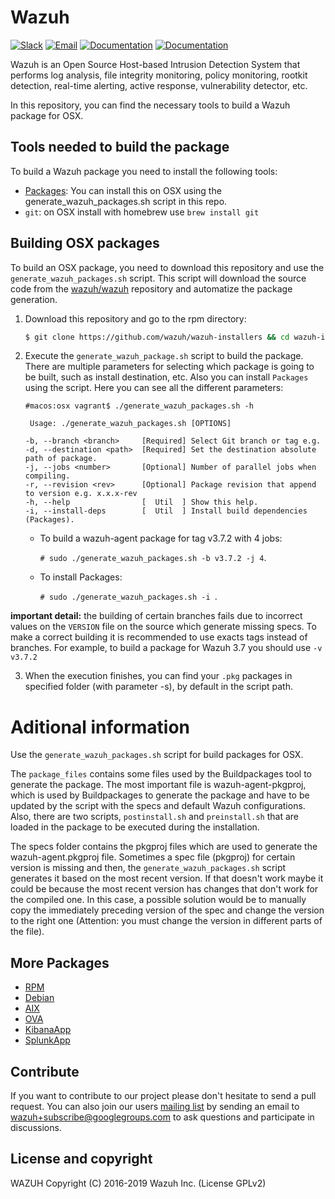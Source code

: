 Wazuh
=====

[![Slack](https://img.shields.io/badge/slack-join-blue.svg)](https://wazuh.com/community/join-us-on-slack/)
[![Email](https://img.shields.io/badge/email-join-blue.svg)](https://groups.google.com/forum/#!forum/wazuh)
[![Documentation](https://img.shields.io/badge/docs-view-green.svg)](https://documentation.wazuh.com)
[![Documentation](https://img.shields.io/badge/web-view-green.svg)](https://wazuh.com)

Wazuh is an Open Source Host-based Intrusion Detection System that performs log analysis, file integrity monitoring, policy monitoring, rootkit detection, real-time alerting, active response, vulnerability detector, etc.

In this repository, you can find the necessary tools to build a Wazuh package for OSX.

## Tools needed to build the package

To build a Wazuh package you need to install the following tools:
  - [Packages](http://s.sudre.free.fr/Software/Packages/about.html): You can install this on OSX using the generate_wazuh_packages.sh script in this repo.
  - `git`: on OSX install with homebrew use `brew install git`

## Building OSX packages

To build an OSX package, you need to download this repository and use the `generate_wazuh_packages.sh` script. This script will download the source code from the [wazuh/wazuh](https://github.com/wazuh/wazuh) repository and automatize the package generation.

1. Download this repository and go to the rpm directory:
    ```bash
    $ git clone https://github.com/wazuh/wazuh-installers && cd wazuh-installers/osx
    ```

2. Execute the `generate_wazuh_package.sh` script to build the package. There are multiple parameters for selecting which package is going to be built, such as install destination, etc. Also you can install `Packages` using the script. Here you can see all the different parameters:
    ```shellsession
    #macos:osx vagrant$ ./generate_wazuh_packages.sh -h
    
     Usage: ./generate_wazuh_packages.sh [OPTIONS]

    -b, --branch <branch>     [Required] Select Git branch or tag e.g. 
    -d, --destination <path>  [Required] Set the destination absolute path of package.
    -j, --jobs <number>       [Optional] Number of parallel jobs when compiling.
    -r, --revision <rev>      [Optional] Package revision that append to version e.g. x.x.x-rev
    -h, --help                [  Util  ] Show this help.
    -i, --install-deps        [  Util  ] Install build dependencies (Packages).

    ```
    * To build a wazuh-agent package for tag v3.7.2 with 4 jobs:
    
        `# sudo ./generate_wazuh_packages.sh -b v3.7.2 -j 4`.
    * To install Packages:
    
        `# sudo ./generate_wazuh_packages.sh -i `.
        
         
**important detail:** the building of certain branches fails due to incorrect values on the `VERSION` file on the source which generate missing specs. To make a correct building it is recommended to use exacts tags instead of branches. For example, to build a package for Wazuh 3.7 you should use ``` -v v3.7.2 ```

3. When the execution finishes, you can find your `.pkg` packages in specified folder (with parameter -s), by default in the script path.



# Aditional information

Use the `generate_wazuh_packages.sh` script for build packages for OSX.

The `package_files` contains some files used by the Buildpackages tool to generate the package. The most important file is wazuh-agent-pkgproj, which is used by Buildpackages to generate the package and have to be updated by the script with the specs and default Wazuh configurations. Also, there are two scripts, `postinstall.sh` and `preinstall.sh` that are loaded in the package to be executed during the installation.

The specs folder contains the pkgproj files which are used to generate the wazuh-agent.pkgproj file. Sometimes a spec file (pkgproj) for certain version is missing and then, the `generate_wazuh_packages.sh` script generates it based on the most recent version. If that doesn't work maybe it could be because the most recent version has changes that don't work for the compiled one. In this case, a possible solution would be to manually copy the immediately preceding version of the spec and change the version to the right one (Attention: you must change the version in different parts of the file). 

## More Packages

- [RPM](/rpms/README.md)
- [Debian](/debs/README.md)
- [AIX](/aix/README.md)
- [OVA](/splunkapp/README.md)
- [KibanaApp](/wazuhapp/README.md)
- [SplunkApp](/splunkapp/README.md)

## Contribute

If you want to contribute to our project please don't hesitate to send a pull request. You can also join our users [mailing list](https://groups.google.com/d/forum/wazuh) by sending an email to [wazuh+subscribe@googlegroups.com](mailto:wazuh+subscribe@googlegroups.com) to ask questions and participate in discussions.

## License and copyright

WAZUH
Copyright (C) 2016-2019 Wazuh Inc.  (License GPLv2)
